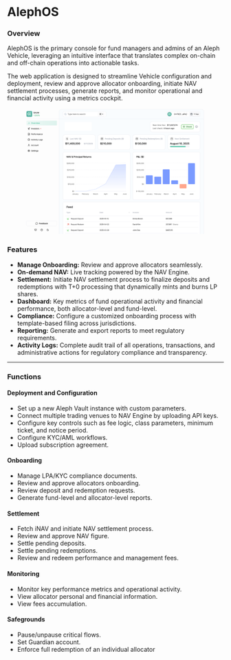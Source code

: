 # AlephOS

### Overview

AlephOS is the primary console for fund managers and admins of an Aleph Vehicle, leveraging an intuitive interface that translates complex on-chain and off-chain operations into actionable tasks.&#x20;

The web application is designed to streamline Vehicle configuration and deployment, review and approve allocator onboarding, initiate NAV settlement processes, generate reports, and monitor operational and financial activity using a metrics cockpit.

<figure><img src="../../.gitbook/assets/alephos-architecture.png" alt="" width="563"><figcaption></figcaption></figure>

### Features

* **Manage Onboarding:** Review and approve allocators seamlessly.&#x20;
* **On-demand NAV:** Live tracking powered by the NAV Engine.
* **Settlement:** Initiate NAV settlement process to finalize deposits and redemptions with T+0 processing that dynamically mints and burns LP shares.
* **Dashboard:** Key metrics of fund operational activity and financial performance, both allocator-level and fund-level.&#x20;
* **Compliance:** Configure a customized onboarding process with template-based filing across jurisdictions.
* **Reporting:** Generate and export reports to meet regulatory requirements.&#x20;
* **Activity Logs:** Complete audit trail of all operations, transactions, and administrative actions for regulatory compliance and transparency.

***

### Functions

#### **Deployment and Configuration**&#x20;

* Set up a new Aleph Vault instance with custom parameters.
* Connect multiple trading venues to NAV Engine by uploading API keys.
* Configure key controls such as fee logic, class parameters, minimum ticket, and notice period.&#x20;
* Configure KYC/AML workflows.&#x20;
* Upload subscription agreement.&#x20;

#### **Onboarding**

* Manage LPA/KYC compliance documents.
* Review and approve allocators onboarding.
* Review deposit and redemption requests.&#x20;
* Generate fund-level and allocator-level reports.

#### Settlement&#x20;

* Fetch iNAV and initiate NAV settlement process.
* Review and approve NAV figure.
* Settle pending deposits.
* Settle pending redemptions.
* Review and redeem performance and management fees.

#### Monitoring&#x20;

* Monitor key performance metrics and operational activity.&#x20;
* View allocator personal and financial information.&#x20;
* View fees accumulation.&#x20;

#### Safegrounds

* Pause/unpause critical flows.
* Set Guardian account.&#x20;
* Enforce full redemption of an individual allocator&#x20;



